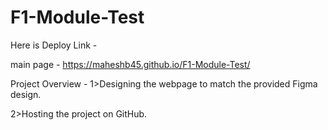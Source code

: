 # F1-Module-Test

Here is Deploy Link -

main page - https://maheshb45.github.io/F1-Module-Test/

Project Overview -
1>Designing the webpage to match the provided Figma design.

2>Hosting the project on GitHub.
